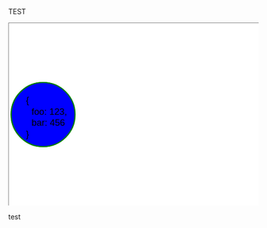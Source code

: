 TEST

![circle](data:image/svg+xml;base64,PHN2ZyB4bWxucz0iaHR0cDovL3d3dy53My5vcmcvMjAwMC9zdmciIHZpZXdCb3g9Ii0xMzAgLTgw%0D%0AIDIyMCAxNjAiCiAgICBzdHlsZT0iYmFja2dyb3VuZDogd2hpdGU7Ym9yZGVyOjFweCBzb2xpZCBn%0D%0AcmV5Igo+CiAgICA8ZGVmcz4KICAgICA8cGFyYW0gbmFtZT0iciIgdmFsdWU9IjEyNSIgLz4KICAg%0D%0AICAgICA8cmVmIGlkPSJyIiBwYXJhbT0ibGVuZ3RoIiBkZWZhdWx0PSIzMCIgLz4KICAgICAgICA8%0D%0Ac3R5bGU+CiAgICAgICAgICAgIDpyb290IHsKICAgICAgICAgICAgICAgIC0tcjogMjhweDsKICAg%0D%0AICAgICAgICAgICAgIC0tY29weS14OiA0MHB4OwogICAgICAgICAgICB9CiAgICAgICAgICAgICNs%0D%0AaW5rIHsKICAgICAgICAgICAgb3BhY2l0eTowOwogICAgICAgICAgICAgICAgYW5pbWF0aW9uOiA2%0D%0AcyBsaW5rIGluZmluaXRlOwogICAgICAgICAgICAgICAgYW5pbWF0aW9uLWZpbGwtbW9kZTogZm9y%0D%0Ad2FyZHM7CiAgICAgICAgICAgIH0KICAgICAgICAgICAgQGtleWZyYW1lcyBsaW5rIHsKICAgICAg%0D%0AICAgICAgICAgIDAlIHsKICAgICAgICAgICAgICAgIG9wYWNpdHk6MDsKICAgICAgICAgICAgICAg%0D%0AIH0KICAgICAgICAgICAgICAgIDcwJSB7CiAgICAgICAgICAgICAgICBvcGFjaXR5OjA7CiAgICAg%0D%0AICAgICAgICAgICB9CiAgICAgICAgICAgICAgICAxMDAlIHsKICAgICAgICAgICAgICAgIG9wYWNp%0D%0AdHk6MTsKICAgICAgICAgICAgICAgIH0KICAgICAgICAgICAgfQogICAgICAgICAgICAub2JqIHsK%0D%0AICAgICAgICAgICAgICAgZmlsbDogYmxhY2s7CiAgICAgICAgICAgIH0KICAgICAgICAgICAgLm9i%0D%0Aai0yIHsKICAgICAgICAgICAgICAgZmlsbDogIzAwMDsKICAgICAgICAgICAgICAgb3BhY2l0eTog%0D%0AMDsKICAgICAgICAgICAgICAgYW5pbWF0aW9uOiA2cyBzaG93LTIgaW5maW5pdGU7CiAgICAgICAg%0D%0AICAgIH0KCiAgICAgICAgICAgIGNpcmNsZSB7CiAgICAgICAgICAgICAgICByOiB2YXIoLS1yKTsK%0D%0AICAgICAgICAgICAgICAgIHN0cm9rZTogZ3JlZW47CiAgICAgICAgICAgIH0KICAgICAgICAgICAg%0D%0AI2RyYWZ0IHsKCiAgICAgICAgICAgICAgICBhbmltYXRpb246IDZzIGEgaW5maW5pdGU7CiAgICAg%0D%0AICAgICAgIH0KICAgICAgICAgICAgI2NvcHkgewogICAgICAgICAgICAgICAgY3g6IHZhcigtLWNv%0D%0AcHkteCk7CiAgICAgICAgICAgICAgICBvcGFjaXR5OiAwOwogICAgICAgICAgICAgICAgYW5pbWF0%0D%0AaW9uOiA2cyA0cyBjb3B5OwogICAgICAgICAgICB9CiAgICAgICAgICAgICNtdXRhdGlvbiB7CiAg%0D%0AICAgICAgICAgICAgICBkeDogLTUwcHg7CiAgICAgICAgICAgICAgICBvcGFjaXR5OiAwOwogICAg%0D%0AICAgICAgICAgICAgYW5pbWF0aW9uOiA2cyBzaG93LTEgaW5maW5pdGU7CiAgICAgICAgICAgICAg%0D%0AICBmaWxsOiMwNTU7CgogICAgICAgICAgICB9CiAgICAgICAgICAgIHRleHQgewogICAgICAgICAg%0D%0AICAgZm9udC1zaXplOiA4cHg7CiAgICAgICAgICAgICBmb250LWZhbWlseTogc2Fucy1zZXJpZjsK%0D%0AICAgICAgICAgICAgfQogICAgICAgICAgICBAa2V5ZnJhbWVzIHNob3ctMiB7CiAgICAgICAgICAg%0D%0AICAgICAwJSB7CiAgICAgICAgICAgICAgICAgICAgb3BhY2l0eTowOwogICAgICAgICAgICAgICAg%0D%0AfQogICAgICAgICAgICAgICAgNzAlIHsKICAgICAgICAgICAgICAgICAgICBvcGFjaXR5OiAwOwog%0D%0AICAgICAgICAgICAgICAgfQogICAgICAgICAgICAgICAgMTAwJSB7CiAgICAgICAgICAgICAgICAg%0D%0AICAgb3BhY2l0eToxOwogICAgICAgICAgICAgICAgfQogICAgICAgICAgICB9CiAgICAgICAgICAg%0D%0AIEBrZXlmcmFtZXMgc2hvdy0xIHsKICAgICAgICAgICAgICAgIDAlIHsKICAgICAgICAgICAgICAg%0D%0AICAgICBvcGFjaXR5OiAwOwogICAgICAgICAgICAgICAgfQogICAgICAgICAgICAgICAgMjAlIHsK%0D%0AICAgICAgICAgICAgICAgICAgICBvcGFjaXR5OiAwOwogICAgICAgICAgICAgICAgfQogICAgICAg%0D%0AICAgICAgICAgNjAlIHsKICAgICAgICAgICAgICAgICAgICBvcGFjaXR5OiAxOwogICAgICAgICAg%0D%0AICAgICAgfQogICAgICAgICAgICAgICAgOTAlIHsKICAgICAgICAgICAgICAgICAgICBvcGFjaXR5%0D%0AOiAxOwogICAgICAgICAgICAgICAgfQogICAgICAgICAgICAgICAgMTAwJSB7CiAgICAgICAgICAg%0D%0AICAgICAgICAgb3BhY2l0eTogMC42OwogICAgICAgICAgICAgICAgfQogICAgICAgICAgICB9Cgog%0D%0AICAgICAgICAgICBAa2V5ZnJhbWVzIHNob3cgewogICAgICAgICAgICAgICAgMCUgewogICAgICAg%0D%0AICAgICAgICAgICAgIG9wYWNpdHk6IDA7CiAgICAgICAgICAgICAgICB9CiAgICAgICAgICAgICAg%0D%0AICAxMDAlIHsKICAgICAgICAgICAgICAgICAgICBvcGFjaXR5OiAxOwogICAgICAgICAgICAgICAg%0D%0AfQogICAgICAgICAgICB9CiAgICAgICAgICAgIEBrZXlmcmFtZXMgYSB7CiAgICAgICAgICAgICAg%0D%0AICAwJSB7CiAgICAgICAgICAgICAgICAgICBjeDogLTEwMDsKICAgICAgICAgICAgICAgICAgIGZp%0D%0AbGw6IGJsdWU7CiAgICAgICAgICAgICAgICB9CiAgICAgICAgICAgICAgICA2MCUgewogICAgICAg%0D%0AICAgICAgICAgICAgIHI6IGNhbGModmFyKC0tcikgKyAyMHB4KTsKICAgICAgICAgICAgICAgICAg%0D%0AICBjeDogLTMwOwogICAgICAgICAgICAgICAgICAgIGZpbGw6IHJnYmEoMCwyNTUsMjU1LDAuMik7%0D%0ACiAgICAgICAgICAgICAgICB9CiAgICAgICAgICAgICAgICAxMDAlIHsKICAgICAgICAgICAgICAg%0D%0AICAgICBmaWxsOiByZ2JhKDUwLDIwMCw2MCwwLjQpOwogICAgICAgICAgICAgICAgICAgIGN4OiB2%0D%0AYXIoLS1jb3B5LXgpOwogICAgICAgICAgICAgICAgfQogICAgICAgICAgICB9CiAgICAgICAgICAg%0D%0AIEBrZXlmcmFtZXMgY29weSB7CiAgICAgICAgICAgICAgICAwJSB7CiAgICAgICAgICAgICAgICAg%0D%0AICAgb3BhY2l0eTogMDsKICAgICAgICAgICAgICAgIH0KICAgICAgICAgICAgICAgIDEwMCUgewog%0D%0AICAgICAgICAgICAgICAgICAgIG9wYWNpdHk6IDE7CiAgICAgICAgICAgICAgICB9CiAgICAgICAg%0D%0AICAgIH0KICAgICAgICA8L3N0eWxlPgogICAgPC9kZWZzPgogICAgPGNpcmNsZSBpZD0ib3JpZ2lu%0D%0AYWwiIGN4PSItMTAwIiBjeT0iMCIgc3R5bGU9IiIgZmlsbD0iI2FhYSIgLz4KICAgIDxjaXJjbGUg%0D%0AaWQ9ImRyYWZ0IiBjeD0iLTEwMCIgY3k9IjAiIC8+CiAgICA8IS0tIDxjaXJjbGUgaWQ9ImNvcHki%0D%0AIGN5PSIwIiBmaWxsPSJyZ2JhKDEwLDIwMCw3MCwxKSIvPiAtLT4KICAgIDx0ZXh0IGNsYXNzPSJv%0D%0AYmoiIHg9Ii0xMTUiIHk9Ii0xMCIgaWQ9Im9yaWdpbmFsLW9iamVjdCI+ezwvdGV4dD4KICAgIDx0%0D%0AZXh0IGNsYXNzPSJvYmoiIHg9Ii0xMTAiIGlkPSJvcmlnaW5hbC1vYmplY3QiPmZvbzogMTIzLDwv%0D%0AdGV4dD4KICAgIDx0ZXh0IGNsYXNzPSJvYmoiIHg9Ii0xMTAiIHk9IjEwIiBpZD0ib3JpZ2luYWwt%0D%0Ab2JqZWN0LTIiPmJhcjogNDU2PC90ZXh0PgogICAgPHRleHQgY2xhc3M9Im9iaiIgeD0iLTExNSIg%0D%0AeT0iMjAiIGlkPSJvcmlnaW5hbC1vYmplY3QiPn08L3RleHQ+CiAgICA8dGV4dCB4PSItNjUiIGlk%0D%0APSJtdXRhdGlvbiI+ZC5mb28gPSAnbmV3IHZhbHVlJzwvdGV4dD4KCiAgICA8dGV4dCB4PSIyNSIg%0D%0AeT0iLTEwIiBjbGFzcz0ib2JqLTIiIGlkPSJvcmlnaW5hbC1vYmplY3QiPns8L3RleHQ+CiAgICA8%0D%0AdGV4dCB4PSIzMCIgY2xhc3M9Im9iai0yIiBpZD0ib3JpZ2luYWwtb2JqZWN0Ij5mb286ICduZXcg%0D%0AdmFsdWUnLDwvdGV4dD4KICAgIDx0ZXh0IHg9IjMwIiB5PSIxMCIgY2xhc3M9Im9iai0yIiBpZD0i%0D%0Ab3JpZ2luYWwtb2JqZWN0LTIiPmJhcjogNDU2PC90ZXh0PgogICAgPHRleHQgeD0iMjUiIHk9IjIw%0D%0AIiBjbGFzcz0ib2JqLTIiICBpZD0ib3JpZ2luYWwtb2JqZWN0Ij59PC90ZXh0PgoKICAgIDxsaW5l%0D%0AIGlkPSJsaW5rIiB4MT0iMiIgeTE9Ii0yIiB4Mj0iMjgiIHkyPSItNCIgc3Ryb2tlPSJibHVlIi8+%0D%0ACjwvc3ZnPgo=)

test
